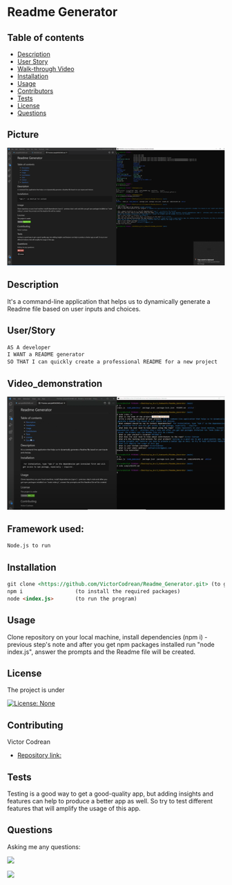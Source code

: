 # Readme Generator


## Table of contents
- [Description](#Description)
- [User Story](#User/Story)
- [Walk-through Video](#Videode_monstration)
- [Installation](#Installation)
- [Usage](#Usage)
- [Contributors](#Contributing)
- [Tests](#Tests)
- [License](#License)
- [Questions](#Questions)

## Picture

![sampleReadme](/assets/sample_Readme.png)

## Description
It's a command-line application that helps us to dynamically generate a Readme file based on user inputs and choices.
   
## User/Story  
```md
AS A developer
I WANT a README generator
SO THAT I can quickly create a professional README for a new project
```
## Video_demonstration

[![video](/assets/readme-generator.png)](http://www.youtube.com/watch?v=QeVgcCGauQU "Video demonstration")

## Framework used:
```md
Node.js to run 
```

## Installation
```md
git clone <https://github.com/VictorCodrean/Readme_Generator.git> (to get the code)
npm i                 (to install the required packages) 
node <index.js>       (to run the program)
```

## Usage
Clone repository on your local machine, install dependencies (npm i) - previous step's note and after you get npm packages installed run "node index.js", answer the prompts and the Readme file will be created.     

## License
The project is under

[![License: None](https://img.shields.io/badge/License-None-brightgreen.svg)](https://opensource.org/licenses/None)

## Contributing
Victor Codrean    
*  [Repository link:](https://github.com/VictorCodrean/Readme_Generator)

## Tests
Testing is a good way to get a good-quality app, but adding insights and features can help to produce a better app as well. So try to test different features that will amplify the usage of this app.    

## Questions
Asking me any questions:

<a href="mailto:codreanvictor@gmail.com" style="text-decoration:none"><img height="20" src = "https://img.shields.io/badge/Gmail-c14438?&style=for-the-badge&logo=gmail&logoColor=white&style=plastic"></a>

[<img height="20" src="https://img.shields.io/badge/-GitHub-black.svg?&style=for-the-badge&logo=github&logoColor=white&style=plastic"/>](https://github.com/VictorCodrean)
